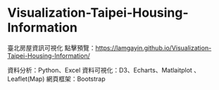 # Visualization-Taipei-Housing-Information
臺北房屋資訊可視化
點擊預覽：https://lamgayin.github.io/Visualization-Taipei-Housing-Information/

資料分析：Python、Excel
資料可視化：D3、Echarts、Matlaitplot 、Leaflet(Map)
網頁框架：Bootstrap
